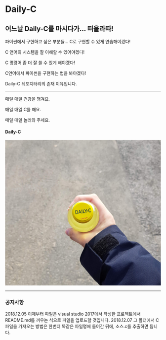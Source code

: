# Daily-C
## 어느날 Daily-C를 마시다가... 떠올라따!

파이썬에서 구현하고 싶은 부분들... C로 구현할 수 있게 연습해야겠다!

C 언어의 시스템을 잘 이해할 수 있어야겠다!

C 명령어 좀 더 잘 쓸 수 있게 해야겠다!

C언어에서 파이썬을 구현하는 법을 봐야겠다!

Daily-C 레포지터리의 존재 이유입니다.

---

매일 매일 건강을 챙겨요.

매일 매일 C를 해요.

매일 매일 놀러와 주세요.

#### Daily-C

![Daily-C](https://github.com/Greathoney/Daily-C/blob/master/Daily-C.jpg)

---

### 공지사항
2018.12.05 이제부터 파일은 visual studio 2017에서 작성한 프로젝트에서 README.md를 끼우는 식으로 파일을 업로드할 것입니다.
2018.12.07 그 폴더에서 C파일을 가져오는 방법은 한번더 똑같은 파일명에 들어간 뒤에, 소스.c를 추출하면 됩니다.
